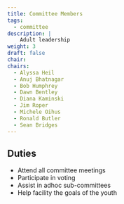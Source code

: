 ```yaml
---
title: Committee Members
tags:
  - committee
description: |
    Adult leadership
weight: 3
draft: false
chair:
chairs:
  - Alyssa Heil
  - Anuj Bhatnagar
  - Bob Humphrey
  - Dawn Bentley
  - Diana Kaminski
  - Jim Roper
  - Michele Oihus
  - Ronald Butler
  - Sean Bridges
---
```


## Duties

- Attend all committee meetings
- Participate in voting
- Assist in adhoc sub-committees
- Help facility the goals of the youth
